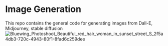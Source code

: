 # Image Generation
This repo contains the general code for generating images from Dall-E, Midjourney, stable diffusion
![Bluewing_Photoshoot_Beautiful_red_hair_woman_in_sunset_street_S_2f5a4db3-720c-4943-80f1-8fad6c259dee](https://user-images.githubusercontent.com/61529697/222468495-fbb2d2e8-27d1-4c38-9570-e458e4799e5f.jpeg)
